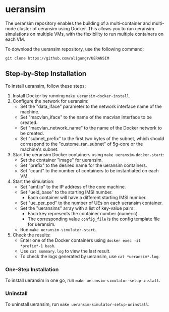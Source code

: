 # ueransim

The ueransim repository enables the building of a multi-container and multi-node cluster of ueransim using Docker. This allows you to run ueransim simulations on multiple VMs, with the flexibility to run multiple containers on each VM.

To download the ueransim repository, use the following command:
```
git clone https://github.com/aligungr/UERANSIM
```

## Step-by-Step Installation
To install ueransim, follow these steps:

1. Install Docker by running `make ueransim-docker-install`.
2. Configure the network for ueransim:
   - Set the "data_iface" parameter to the network interface name of the machine.
   - Set "macvlan_iface" to the name of the macvlan interface to be created.
   - Set "macvlan_network_name" to the name of the Docker network to be created.
   - Set "subnet_prefix" to the first two bytes of the subnet, which should correspond to the "custome_ran_subnet" of 5g-core or the machine's subnet.
3. Start the ueransim Docker containers using `make ueransim-docker-start`:
   - Set the container "image" for ueransim.
   - Set "prefix" to the desired name for the ueransim containers.
   - Set "count" to the number of containers to be instantiated on each VM.
4. Start the simulation:
   - Set "amf.ip" to the IP address of the core machine.
   - Set "ueid_base" to the starting IMSI number.
     - Each container will have a different starting IMSI number.
   - Set "ue_per_pod" to the number of UEs on each ueransim container.
   - Set the "ueransims" array with a list of key-value pairs:
     - Each key represents the container number (numeric).
     - The corresponding value `config_file` is the config template file for ueransim.
   - Run `make ueransim-simulator-start`.
5. Check the results:
   - Enter one of the Docker containers using `docker exec -it *prefix*-1 bash`.
   - Use `cat summary.log` to view the last result.
   - To check the logs generated by ueransim, use `cat *ueransim*.log`.

### One-Step Installation
To install ueransim in one go, run `make ueransim-simulator-setup-install`.

### Uninstall
To uninstall ueransim, run `make ueransim-simulator-setup-uninstall`.
